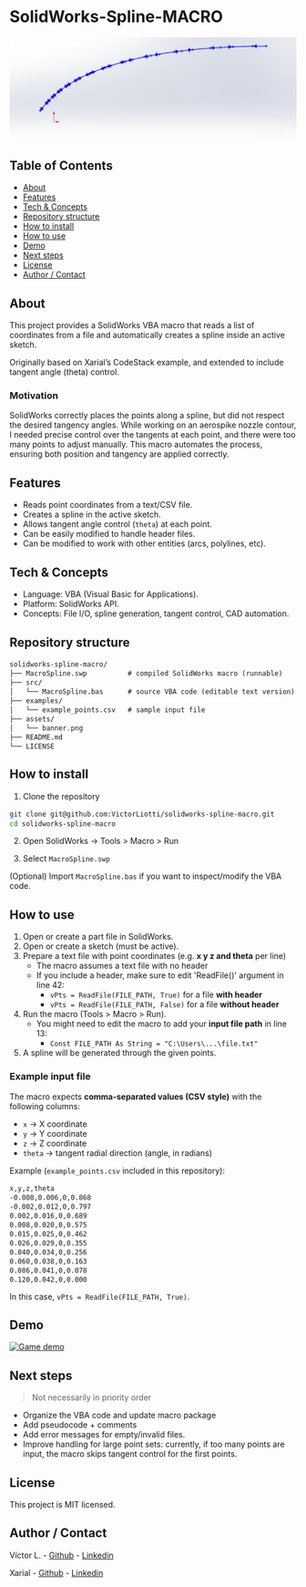 # SolidWorks-Spline-MACRO

![Project Banner](./assets/banner.png)


## Table of Contents

- [About](#about)
- [Features](#features)
- [Tech & Concepts](#tech--concepts)
- [Repository structure](#repository-structure)
- [How to install](#how-to-install)
- [How to use](#how-to-use)
- [Demo](#demo)
- [Next steps](#next-steps)
- [License](#license)
- [Author / Contact](#author--contact)


## About

This project provides a SolidWorks VBA macro that reads a list of coordinates from a file and automatically creates a spline inside an active sketch.

Originally based on Xarial’s CodeStack example, and extended to include tangent angle (theta) control.

### Motivation
SolidWorks correctly places the points along a spline, but did not respect the desired tangency angles. While working on an aerospike nozzle contour, I needed precise control over the tangents at each point, and there were too many points to adjust manually. This macro automates the process, ensuring both position and tangency are applied correctly.

## Features

- Reads point coordinates from a text/CSV file.
- Creates a spline in the active sketch.
- Allows tangent angle control (`theta`) at each point.
- Can be easily modified to handle header files.
- Can be modified to work with other entities (arcs, polylines, etc).


## Tech & Concepts

- Language: VBA (Visual Basic for Applications).
- Platform: SolidWorks API.
- Concepts: File I/O, spline generation, tangent control, CAD automation.


## Repository structure
```
solidworks-spline-macro/
├── MacroSpline.swp          # compiled SolidWorks macro (runnable)
├── src/
│   └── MacroSpline.bas      # source VBA code (editable text version)
├── examples/
│   └── example_points.csv   # sample input file
├── assets/
│   └── banner.png
├── README.md
└── LICENSE
```


## How to install

1. Clone the repository
```bash
git clone git@github.com:VictorLiotti/solidworks-spline-macro.git
cd solidworks-spline-macro
```

2. Open SolidWorks → Tools > Macro > Run

3. Select `MacroSpline.swp`

(Optional) Import `MacroSpline.bas` if you want to inspect/modify the VBA code.


## How to use

1. Open or create a part file in SolidWorks.
2. Open or create a sketch (must be active).
3. Prepare a text file with point coordinates (e.g. **x y z and theta** per line)
	- The macro assumes a text file with no header
	- If you include a header, make sure to edit 'ReadFile()' argument in line 42:
		- `vPts = ReadFile(FILE_PATH, True)` for a file **with header** 
		- `vPts = ReadFile(FILE_PATH, False)` for a file **without header** 
4. Run the macro (Tools > Macro > Run).
	- You might need to edit the macro to add your **input file path** in line 13:
		- `Const FILE_PATH As String = "C:\Users\...\file.txt"`
5. A spline will be generated through the given points.


### Example input file

The macro expects **comma-separated values (CSV style)** with the following columns:

- `x` → X coordinate  
- `y` → Y coordinate  
- `z` → Z coordinate  
- `theta` → tangent radial direction (angle, in radians)  

Example (`example_points.csv` included in this repository):

```csv
x,y,z,theta
-0.008,0.006,0,0.868
-0.002,0.012,0,0.797
0.002,0.016,0,0.689
0.008,0.020,0,0.575
0.015,0.025,0,0.462
0.026,0.029,0,0.355
0.040,0.034,0,0.256
0.060,0.038,0,0.163
0.086,0.041,0,0.078
0.120,0.042,0,0.000
```

In this case, `vPts = ReadFile(FILE_PATH, True)`.


## Demo

<a href="./assets/demo.gif">
  <img src="./assets/demo.gif" alt="Game demo" width="480" />
</a>


## Next steps

> Not necessarily in priority order

- Organize the VBA code and update macro package
- Add pseudocode + comments
- Add error messages for empty/invalid files.
- Improve handling for large point sets: currently, if too many points are input, the macro skips tangent control for the first points.


## License

This project is MIT licensed.


## Author / Contact

Víctor L. - [Github](https://github.com/VictorLiotti) - [Linkedin](https://www.linkedin.com/in/victor-liotti)

Xarial - [Github](https://github.com/xarial) - [Linkedin](https://www.linkedin.com/company/xarial/)